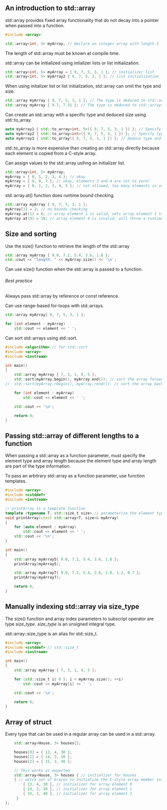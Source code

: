 ## An introduction to std::array
std::array provides fixed array functionality that do not decay into a pointer when passed into a function.

```cpp
#include <array>

std::array<int, 3> myArray; // declare an integer array with length 3
```

The length of std::array must be known at compile time.

std::array can be initialized using intializer lists or list initialization.
```cpp
std::array<int, 5> myArray = { 9, 7, 5, 3, 1 }; // initializer list
std::array<int, 5> myArray2 { 9, 7, 5, 3, 1 }; // list initialization
```
When using initalizer list or list initialization, std::array can omit the type and size. 
```cpp
std::array myArray { 9, 7, 5, 3, 1 }; // The type is deduced to std::array<int, 5>
std::array myArray { 9.7, 7.31 }; // The type is deduced to std::array<double, 2>
```
Can create an std::array with a specific type and deduced size using std::to_array.
```cpp
auto myArray1 { std::to_array<int, 5>({ 9, 7, 5, 3, 1 }) }; // Specify type and size
auto myArray2 { std::to_array<int>({ 9, 7, 5, 3, 1 }) }; // Specify type only, deduce size
auto myArray3 { std::to_array({ 9, 7, 5, 3, 1 }) }; // Deduce type and size
```

std::to_array is more expensive than creating an std::array directly because each element is copied from a C-style array.

Can assign values to the std::array usihng an initializer list.
```cpp
std::array<int, 5> myArray;
myArray = { 0, 1, 2, 3, 4 }; // okay
myArray = { 9, 8, 7 }; // okay, elements 3 and 4 are set to zero!
myArray = { 0, 1, 2, 3, 4, 5 }; // not allowed, too many elements in initializer list!
```

std::array.at() function does runtime bound checking.
```cpp
std::array myArray { 9, 7, 5, 3, 1 };
myArray[1] = 2; // no bounds checking
myArray.at(1) = 6; // array element 1 is valid, sets array element 1 to value 6
myArray.at(9) = 10; // array element 9 is invalid, will throw a runtime error
```

## Size and sorting
Use the size() function to retrieve the length of the std::array
```cpp
std::array myArray { 9.0, 7.2, 5.4, 3.6, 1.8 };
std::cout << "length: " << myArray.size() << '\n';
```

Can use size() function when the std::array is passed to a function.

###### Best practice
Always pass std::array by reference or const reference.

Can use range-based for-loops with std::arrays.
```cpp
std::array myArray{ 9, 7, 5, 3, 1 };

for (int element : myArray)
    std::cout << element << ' ';
```

Can sort std::arrays using std::sort.
```cpp
#include <algorithm> // for std::sort
#include <array>
#include <iostream>

int main()
{
    std::array myArray { 7, 3, 1, 9, 5 };
    std::sort(myArray.begin(), myArray.end()); // sort the array forwards
//  std::sort(myArray.rbegin(), myArray.rend()); // sort the array backwards

    for (int element : myArray)
        std::cout << element << ' ';

    std::cout << '\n';

    return 0;
}
```

## Passing std::array of different lengths to a function
When passing a std::array as a function parameter, must specify the element type and array length because the element type and array length are part of the type information.

To pass an arbitrary std::array as a function parameter, use function templates.
```cpp
#include <array>
#include <cstddef>
#include <iostream>

// printArray is a template function
template <typename T, std::size_t size> // parameterize the element type and size
void printArray(const std::array<T, size>& myArray)
{
    for (auto element : myArray)
        std::cout << element << ' ';
    std::cout << '\n';
}

int main()
{
    std::array myArray5{ 9.0, 7.2, 5.4, 3.6, 1.8 };
    printArray(myArray5);

    std::array myArray7{ 9.0, 7.2, 5.4, 3.6, 1.8, 1.2, 0.7 };
    printArray(myArray7);

    return 0;
}
```

## Manually indexing std::array via size_type
The size() function and array index parameters to subscript operator are type *size_type*. *size_type* is an unsigned integral type.

std::array::size_type is an alias for std::size_t.

```cpp
#include <array>
#include <cstddef> // std::size_t
#include <iostream>

int main()
{
    std::array myArray { 7, 3, 1, 9, 5 };

    for (std::size_t i{ 0 }; i < myArray.size(); ++i)
        std::cout << myArray[i] << ' ';

    std::cout << '\n';

    return 0;
}
```

## Array of struct
Every type that can be used in a regular array can be used in a std::array.

```cpp
	std::array<House, 3> houses{};

    houses[0] = { 13, 4, 30 };
    houses[1] = { 14, 3, 10 };
    houses[2] = { 15, 3, 40 };
```

```cpp
	// This works as expected
	std::array<House, 3> houses { // initializer for houses
    { // extra set of braces to initialize the C-style array member inside the std::array struct
        { 13, 4, 30 }, // initializer for array element 0
        { 14, 3, 10 }, // initializer for array element 1
        { 15, 3, 40 }, // initializer for array element 2
     }
};
```

